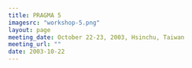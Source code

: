 ```yaml
---
title: PRAGMA 5 
imagesrc: "workshop-5.png"
layout: page
meeting_date: October 22-23, 2003, Hsinchu, Taiwan
meeting_url: "" 
date: 2003-10-22
---
```


